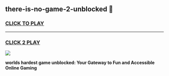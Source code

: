 
## there-is-no-game-2-unblocked 👋
<h3>
<a href="https://premium.freeplayer.one?title=there-is-no-game-2-unblocked&ref=14F">CLICK TO PLAY</a></h3>
<hr>

<h3>
<a href="https://premium.freeplayer.one?title=there-is-no-game-2-unblocked&ref=14F">CLICK 2 PLAY</a>
  
</h3>

<a href="https://premium.freeplayer.one?title=there-is-no-game-2-unblocked&ref=12F/"><img src="https://clearcache.store/games.png"></a>


**worlds hardest game unblocked: Your Gateway to Fun and Accessible Online Gaming**
